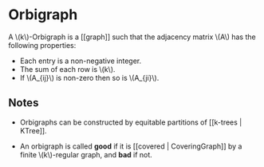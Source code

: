 Orbigraph
=========

A \\(k\\)-Orbigraph is a [[graph]] such that the adjacency matrix \\(A\\) has the following properties:

- Each entry is a non-negative integer.
- The sum of each row is \\(k\\).
- If \\(A_{ij}\\) is non-zero then so is \\(A_{ji}\\).

Notes
-----

- Orbigraphs can be constructed by equitable partitions of [[k-trees | KTree]].

- An orbigraph is called **good** if it is [[covered | CoveringGraph]] by a finite \\(k\\)-regular graph, and **bad** if not.
